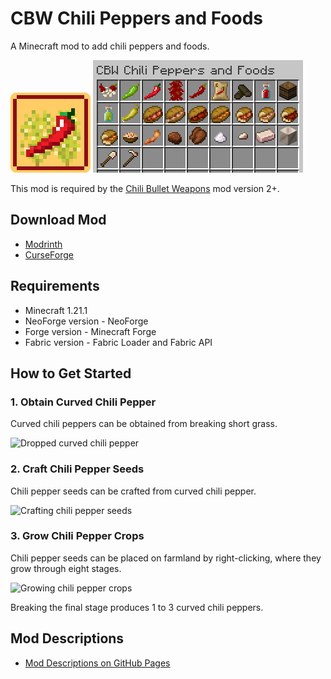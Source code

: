# CBW Chili Peppers and Foods

A Minecraft mod to add chili peppers and foods.

![Logo](https://raw.githubusercontent.com/Iunius118/ChiliBulletWeapons/refs/heads/main/docs/media/cpaf_icon.png)
![Items](https://raw.githubusercontent.com/Iunius118/ChiliBulletWeapons/refs/heads/main/docs/media/item/misc/cpaf_items_v1.1.0.png)

This mod is required by the [Chili Bullet Weapons](https://github.com/Iunius118/ChiliBulletWeapons) mod version 2+.

## Download Mod

- [Modrinth](https://modrinth.com/mod/cbw-chili-peppers-and-foods)
- [CurseForge](https://www.curseforge.com/minecraft/mc-mods/cbw-chili-peppers-and-foods)

## Requirements

- Minecraft 1.21.1
- NeoForge version - NeoForge
- Forge version - Minecraft Forge
- Fabric version - Fabric Loader and Fabric API

## How to Get Started
### 1. Obtain Curved Chili Pepper

Curved chili peppers can be obtained from breaking short grass.

![Dropped curved chili pepper](https://raw.githubusercontent.com/Iunius118/ChiliBulletWeapons/refs/heads/main/docs/media/item/misc/dropped_curved_chili.png)

### 2. Craft Chili Pepper Seeds

Chili pepper seeds can be crafted from curved chili pepper.

![Crafting chili pepper seeds](https://raw.githubusercontent.com/Iunius118/ChiliBulletWeapons/refs/heads/main/docs/media/item/crafting/crafting_chili_seeds.png)

### 3. Grow Chili Pepper Crops

Chili pepper seeds can be placed on farmland by right-clicking, where they grow through eight stages.

![Growing chili pepper crops](https://raw.githubusercontent.com/Iunius118/ChiliBulletWeapons/refs/heads/main/docs/media/block/misc/chili_pepper_crops.png)

Breaking the final stage produces 1 to 3 curved chili peppers.

## Mod Descriptions

- [Mod Descriptions on GitHub Pages](https://iunius118.github.io/ChiliBulletWeapons/)
